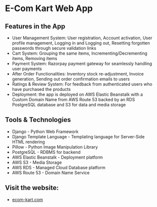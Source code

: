 # E-Com Kart Web App
## Features in the App
* User Management System: User registration, Account activation, User profile management, Logging in and Logging out, Resetting forgotten passwords through secure validation links
* Cart System: Grouping the same items, Incrementing/Decrementing items, Removing items
* Payment System: Razorpay payment gateway for seamlessly handling user payments
* After Order Functionalities: Inventory stock re-adjustment, Invoice generation, Sending out order confirmation emails to users
* Ratings & Review System: For feedback from authenticated users who have purchased the products
* Deployment: the app is deployed on AWS Elastic Beanstalk with a Custom Domain Name from AWS Route 53 backed by an RDS PostgreSQL database and S3 for data and media storage


## Tools & Technologies
* Django - Python Web Framework
* Django Template Language - Templating language for Server-Side HTML rendering
* Pillow - Python Image Manipulation Library
* PostgreSQL - RDBMS for backend
* AWS Elastic Beanstalk - Deployment platform
* AWS S3 - Media Storage
* AWS RDS - Managed Cloud Database platform
* AWS Route 53 - Domain Name Service

## Visit the website:
*  [ecom-kart.com](https://ecom-kart.com)
